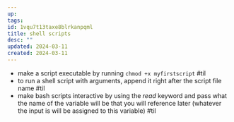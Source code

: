 ```yaml
---
up: 
tags: 
id: 1vqu7t13taxe8blrkanpqml
title: shell scripts
desc: ""
updated: 2024-03-11
created: 2024-03-11
---
```

-  make a script executable by running `chmod +x myfirstscript` #til 
-  to run a shell script with arguments, append it right after the script file name #til 
- make bash scripts interactive by using the *read* keyword and pass what the name of the variable will be that you will reference later (whatever the input is will be assigned to this variable) #til 
